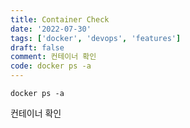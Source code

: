 ```yaml
---
title: Container Check
date: '2022-07-30'
tags: ['docker', 'devops', 'features']
draft: false
comment: 컨테이너 확인
code: docker ps -a
---
```


```docker
docker ps -a
```

컨테이너 확인

